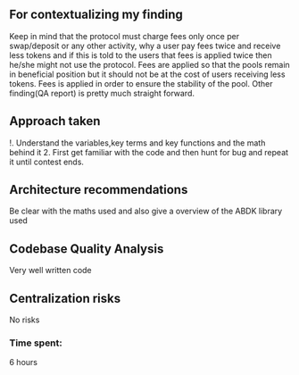 ## For contextualizing my finding 
Keep in mind that the protocol must charge fees only once per swap/deposit or any other activity, why a user pay fees twice and receive less tokens and if this is told to the users that fees is applied twice then he/she might not use the protocol. Fees are applied so that the pools remain in beneficial position but it should not be at the cost of users receiving less tokens. Fees is applied in order to ensure the stability of the pool. Other finding(QA report) is pretty much straight forward.
## Approach taken
!. Understand the variables,key terms and key functions and the math behind it 
2. First get familiar with the code and then hunt for bug and repeat it until contest ends.
## Architecture recommendations
Be clear with the maths used and also give a overview of the ABDK library used
## Codebase Quality Analysis
Very well written code
## Centralization risks
No risks 








### Time spent:
6 hours